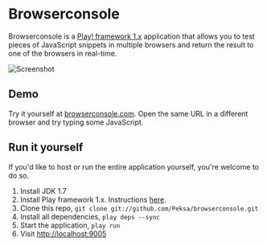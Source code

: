 Browserconsole
================

Browserconsole is a [Play! framework 1.x](http://www.playframework.org/) application that allows you to test
pieces of JavaScript snippets in multiple browsers and return the result to one of the browsers in real-time.

![Screenshot](https://dl.dropbox.com/u/12279637/browserconsole.png)

Demo
----
Try it yourself at [browserconsole.com](http://browserconsole.com). Open the same URL in a different browser
and try typing some JavaScript.

Run it yourself
---------------
If you'd like to host or run the entire application yourself, you're welcome to do so.

1. Install JDK 1.7
2. Install Play framework 1.x. Instructions [here](http://www.playframework.org/documentation/1.2.5/install).
3. Clone this repo, `git clone git://github.com/Peksa/browserconsole.git`
4. Install all dependencies, `play deps --sync`
5. Start the application, `play run`
6. Visit [http://localhost:9005](http://localhost:9005)
